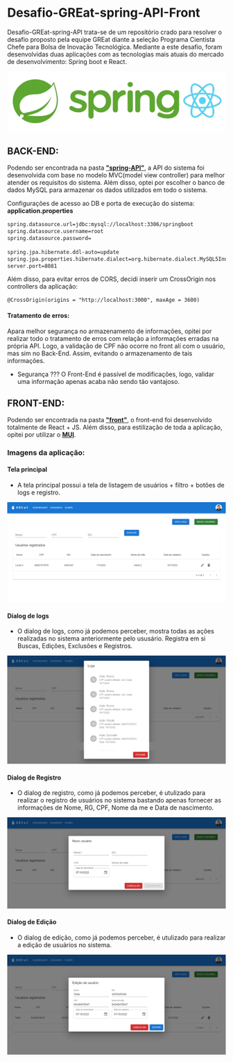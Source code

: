 # Desafio-GREat-spring-API-Front


Desafio-GREat-spring-API trata-se de um repositório crado para resolver o desafio proposto pela equipe GREat diante a seleção Programa Cientista Chefe para Bolsa de Inovação Tecnológica. Mediante a este desafio, foram desenvolvidas duas aplicações com as tecnologias mais atuais do mercado de desenvolvimento: Spring boot e React.
<center>
  <img alt="logowhiledgp" src="imgs/springAndReact.png" />
</center>


## BACK-END:

Podendo ser encontrada na pasta <a href="https://github.com/lucasDSBR/desafio-GREat-spring-API-and-Front/tree/main/spring-API"><b>"spring-API"</b></a>, a API do sistema foi desenvolvida com base no modelo MVC(model view controller) para melhor atender os requisitos do sistema. Além disso, optei por escolher o banco de dados MySQL para armazenar os dados utilizados em todo o sistema.

Configurações de acesso ao DB e porta de execução do sistema:
<b>application.properties</b>
```
spring.datasource.url=jdbc:mysql://localhost:3306/springboot
spring.datasource.username=root
spring.datasource.password=
 
spring.jpa.hibernate.ddl-auto=update
spring.jpa.properties.hibernate.dialect=org.hibernate.dialect.MySQL5InnoDBDialect
server.port=8081
```
Além disso, para evitar erros de CORS, decidi inserir um CrossOrigin nos controllers da aplicação:
```
@CrossOrigin(origins = "http://localhost:3000", maxAge = 3600)
```

#### Tratamento de erros:
Apara melhor segurança no armazenamento de informações, opitei por realizar todo o tratamento de erros com relação a informações erradas na própria API. Logo, a validação de CPF não ocorre no front alí com o usuário, mas sim no Back-End. Assim, evitando o armazenamento de tais informações.
- Segurança ??? O Front-End é passível de modificações, logo, validar uma informação apenas acaba não sendo tão vantajoso.
## FRONT-END:
Podendo ser encontrada na pasta <a href="https://github.com/lucasDSBR/desafio-GREat-spring-API-and-Front/tree/main/front"><b>"front"</b></a>, o front-end foi desenvolvido totalmente de React + JS. Além disso, para estilização de toda a aplicação, opitei por utilizar o <a href="https://mui.com/pt/"><b>MUI</b></a>.

### Imagens da aplicação:
#### Tela principal

- A tela principal possui a tela de listagem de usuários + filtro + botôes de logs e registro.
<img alt="logowhiledgp" src="imgs/screencapture-localhost-3000-2022-07-18-21_50_25.png" />

#### Dialog de logs

- O dialog de logs, como já podemos perceber, mostra todas as ações realizadas no sistema anteriormente pelo ususário. Registra em si Buscas, Edições, Exclusões e Registros.

<img alt="logowhiledgp" src="imgs/screencapture-localhost-3000-2022-07-18-21_51_13.png" />

#### Dialog de Registro
- O dialog de registro, como já podemos perceber, é utulizado para realizar o registro de usuários no sistema bastando apenas fornecer as informações de Nome, RG, CPF, Nome da me e Data de nascimento.

<img alt="logowhiledgp" src="imgs/screencapture-localhost-3000-2022-07-18-21_51_33.png" />

#### Dialog de Edição
- O dialog de edição, como já podemos perceber, é utulizado para realizar a edição de usuários no sistema.
<img alt="logowhiledgp" src="imgs/screencapture-localhost-3000-2022-07-18-21_58_32.png" />


